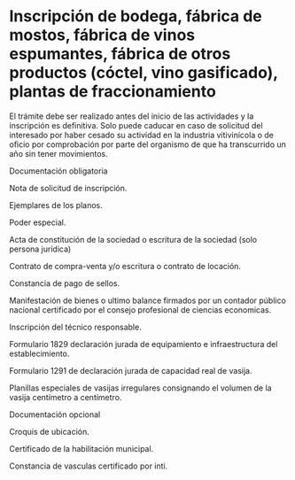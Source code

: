 # Inscripción de bodega, fábrica de mostos, fábrica de vinos espumantes, fábrica de otros productos (cóctel, vino gasificado), plantas de fraccionamiento

El trámite debe ser realizado antes del inicio de las actividades y la inscripción es definitiva. Solo puede caducar en caso de solicitud del interesado por haber cesado su actividad en la industria vitivinícola o de oficio por comprobación por parte del organismo de que ha transcurrido un año sin tener movimientos.

Documentación obligatoria

Nota de solicitud de inscripción.

Ejemplares de los planos.

Poder especial.

Acta de constitución de la sociedad o escritura de la sociedad (solo persona jurídica)

Contrato de compra-venta y/o escritura o contrato de locación.

Constancia de pago de sellos.

Manifestación de bienes o ultimo balance firmados por un contador público nacional certificado por el consejo profesional de ciencias economicas.

Inscripción del técnico responsable.

Formulario 1829 declaración jurada de equipamiento e infraestructura del establecimiento.

Formulario 1291 de declaración jurada de capacidad real de vasija.

Planillas especiales de vasijas irregulares consignando el volumen de la vasija centímetro a centímetro.

Documentación opcional

Croquis de ubicación.

Certificado de la habilitación municipal.

Constancia de vasculas certificado por inti.